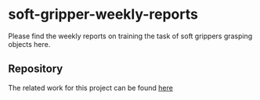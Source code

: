 # soft-gripper-weekly-reports
Please find the weekly reports on training the task of soft grippers grasping objects here.
## Repository 
The related work for this project can be found [here](https://github.com/VKTS0912/soft-gripper-grasping-objects.git)

